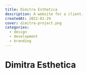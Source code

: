 ```yaml
---
title: Dimitra Esthetica
description: A website for a client.
createdAt: 2022-01-29
cover: dimitra-project.png
categories:
  - design
  - development
  - branding
---
```


# Dimitra Esthetica
